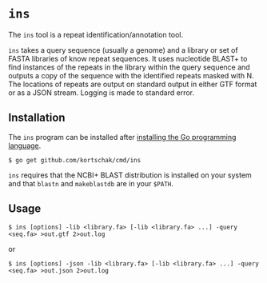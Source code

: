 # `ins`

The `ins` tool is a repeat identification/annotation tool.

`ins` takes a query sequence (usually a genome) and a library or set of FASTA libraries of know repeat sequences. It uses nucleotide BLAST+ to find instances of the repeats in the library within the query sequence and outputs a copy of the sequence with the identified repeats masked with N. The locations of repeats are output on standard output in either GTF format or as a JSON stream. Logging is made to standard error.

## Installation

The `ins` program can be installed after [installing the Go programming language](https://golang.org/doc/install).

```
$ go get github.com/kortschak/cmd/ins
```

`ins` requires that the NCBI+ BLAST distribution is installed on your system and that `blastn` and `makeblastdb` are in your `$PATH`.

## Usage

```
$ ins [options] -lib <library.fa> [-lib <library.fa> ...] -query <seq.fa> >out.gtf 2>out.log
```
or
```
$ ins [options] -json -lib <library.fa> [-lib <library.fa> ...] -query <seq.fa> >out.json 2>out.log
```
